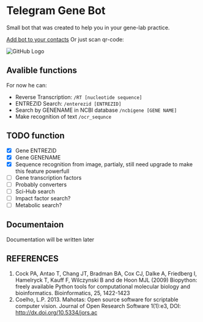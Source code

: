 # Telegram Gene Bot
Small bot that was created to help you in your gene-lab practice.

[Add bot to your contacts](http://telegram.me/genetics_bot)
Or just scan qr-code:

![GitHub Logo](https://chart.googleapis.com/chart?cht=qr&chl=http%3A%2F%2Ftelegram.me%2Fgenetics_bot&chs=180x180&choe=UTF-8&chld=L|2)


## Avalible functions

For now he can:
- Reverse Transcription: ```/RT [nucleotide sequence]```
- ENTREZID Search: ```/enterezid [ENTREZID]```
- Search by GENENAME in NCBI database ```/ncbigene [GENE NAME] ```
- Make recognition of text ```/ocr_sequnce```

## TODO function
- [x] Gene ENTREZID
- [x] Gene GENENAME
- [x] Sequence recognition from image, partialy, still need upgrade to make this feature powerfull
- [ ] Gene transcription factors
- [ ] Probably converters
- [ ] Sci-Hub search
- [ ] Impact factor search?
- [ ] Metabolic search?

## Documentaion

Documentation will be written later

## REFERENCES

1. Cock PA, Antao T, Chang JT, Bradman BA, Cox CJ, Dalke A, Friedberg I, Hamelryck T, Kauff F, Wilczynski B and de Hoon MJL (2009) Biopython: freely available Python tools for computational molecular biology and bioinformatics. Bioinformatics, 25, 1422-1423
2. Coelho, L.P. 2013. Mahotas: Open source software for scriptable computer vision. Journal of Open Research Software 1(1):e3, DOI: http://dx.doi.org/10.5334/jors.ac
